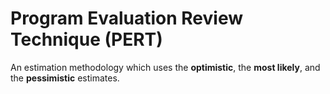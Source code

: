 # Program Evaluation Review Technique (PERT)
An estimation methodology which uses the **optimistic**, the **most likely**, and the **pessimistic** estimates.